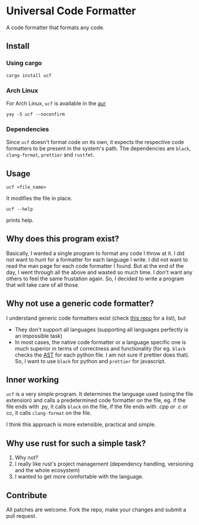 # Universal Code Formatter

A code formatter that formats any code. 

## Install
### Using cargo
```
cargo install ucf
```
### Arch Linux
For Arch Linux, `ucf` is available in the [aur](https://aur.archlinux.org)

```
yay -S ucf --noconfirm
```
### Dependencies
Since `ucf` doesn't format code on its own, it expects the respective code formatters to be present in the system's path. The dependencies are `black`, `clang-format`, `prettier` and `rustfmt`.

## Usage

```
ucf <file_name>
```
It modifies the file in place.

```
ucf --help
```
prints help.

## Why does this program exist?

Basically, I wanted a single program to format any code I throw at it. 
I did not want to hunt for a formatter for each language I write. 
I did not want to read the man page for each code formatter I found. 
But at the end of the day, I went through all the above and wasted so much time. I don't want any others to feel the same frustation again. 
So, I decided to write a program that will take care of all those. 

## Why not use a generic code formatter?
I understand generic code formatters exist (check [this repo](https://github.com/rishirdua/awesome-code-formatters) for a list), but 
* They don't support all languages (supporting all languages perfectly is an impossible task)
* In most cases, the native code formatter or a language specific one is much superior in terms of correctness and functionality (for eg. `black` checks the [AST](https://en.wikipedia.org/wiki/Abstract_syntax_tree) for each python file. I am not sure if prettier does that). So, I want to use `black` for python and `prettier` for javascript. 

## Inner working
`ucf` is a very simple program. It determines the language used (using the file extension) and calls a predetermined code formatter on the file, eg. if the file ends with .py, it calls `black` on the file, if the file ends with .cpp or .c or cc, it calls `clang-format` on the file. 

I think this approach is more extensible, practical and simple. 

## Why use rust for such a simple task?
1. Why not?
2. I really like rust's project management (dependency handling, versioning and the whole ecosystem)
3. I wanted to get more comfortable with the language.

## Contribute
All patches are welcome. Fork the repo, make your changes and submit a pull request. 
